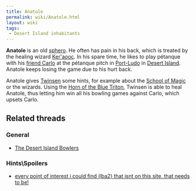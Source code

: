 ```yaml
---
title: Anatole
permalink: wiki/Anatole.html
layout: wiki
tags:
 - Desert Island inhabitants
---
```


**Anatole** is an old [sphero](sphero "wikilink"). He often has pain in
his back, which is treated by the healing wizard
[Ker'aooc](Ker'aooc "wikilink"). In his spare time, he likes to play
pétanque with his [friend Carlo](Carlo_(Port-Ludo) "wikilink") at the
pétanque pitch in [Port-Ludo](Port-Ludo "wikilink") in [Desert
Island](Desert_Island "wikilink"). Anatole keeps losing the game due to
his hurt back.

Anatole gives [Twinsen](Twinsen "wikilink") some hints, for example
about the [School of Magic](School_of_Magic "wikilink") or the wizards.
Using the [Horn of the Blue Triton](Horn_of_the_Blue_Triton "wikilink"),
Twinsen is able to heal Anatole, thus letting him win all his bowling
games against Carlo, which upsets Carlo.

## Related threads

### General

- [The Desert Island
  Bowlers](https://forum.magicball.net/showthread.php?t=11096)

### Hints\Spoilers

- [every point of interest i could find (lba2) that isnt on this site,
  that needs to be!](https://forum.magicball.net/showthread.php?t=10385)
